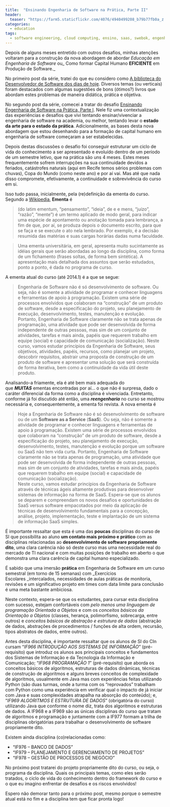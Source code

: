 ```yaml
---
title:  "Ensinando Engenharia de Software na Prática, Parte II"
header:
  teaser: "https://farm5.staticflickr.com/4076/4940499208_b79b77fb0a_z.jpg"
categories: 
  - education
tags:
  - software engineering, cloud computing, ensino, saas, swebok, engenharia de software
---
```


Depois de alguns meses entretido com outros desafios, minhas atenções voltaram para a construção da nova abordagem de abordar _Educação em Engenharia de Software_ ou_ Como formar Capital Humano **EFICIENTE** em Produção de Software._

No primeiro post da série, tratei do que eu considero como [A biblioteca do Desenvolvedor de Software dos dias de hoje](https://viniciusgarcia.com/2014/02/14/a-biblioteca-do-desenvolvedor-de-software-dos-dias-de-hoje/). Diversos temas (ou verticais) foram destacados com algumas sugestões de bons (ótimos?) livros que abordam estes problemas de maneira didática, prática e objetiva.

No segundo post da série, comecei a tratar do desafio [Ensinando Engenharia de Software na Prática, Parte I](https://viniciusgarcia.com/2014/02/19/ensinando-engenharia-de-software-na-pratica-parte-i/). Nele fiz uma contextualização das experiências e desafios que vivi tentando ensinar/vivenciar a engenharia de software na academia, ou melhor, tentando levar o **estado da arte para o estado da prática**. Adicionalmente, as bases desta nova abordagem que estou desenhando para a formação de capital humano em engenharia de software começaram a ser estabelecidas.

Depois destas discussões o desafio foi conseguir estruturar um ciclo de vida do conhecimento a ser apresentado e evoluído dentro de um período de um semestre letivo, que na prática são uns 4 meses. Estes meses frequentemente sofrem interrupções na sua continuidade devidos a feriados, catástrofes naturais (aqui em Recife temos sérios problemas com chuvas), Copa do Mundo (como neste ano) e por aí vai. Mas até que nada disso compromete, efetivamente, a continuidade e sobrevivência do curso em si.

Isso tudo passa, inicialmente, pela (re)definição da ementa do curso. Segundo a [Wikipedia](http://pt.wikipedia.org/wiki/Ementa), **Ementa** é

> (do latim ementum, “pensamento”, “ideia”, de e e mens, “juízo”, “razão”, “mente”) é um termo aplicado de modo geral, para indicar uma espécie de apontamento ou anotação tomada para lembrança, a fim de que, por aí, se produza depois o documento escrito, para que se faça e se execute o ato nela lembrado. Por exemplo, é a decisão resumida das matérias e suas cargas horárias dadas numa faculdade.

> Uma ementa universitária, em geral, apresenta muito sucintamente as idéias gerais que serão abordadas ao longo da disciplina, como forma de um fichamento (frases soltas, de forma bem sintética). A apresentação mais detalhada dos assuntos que serão estudados, ponto a ponto, é dada no programa de curso.

A ementa atual do curso (até 2014.1) é a que se segue:

> Engenharia de Software não é só desenvolvimento de software. Ou seja, não é somente a atividade de programar e conhecer linguagens e ferramentas de apoio à programação. Existem uma série de processos envolvidos que colaboram na “construção” de um produto de software, desde a especificação do projeto, seu planejamento de execução, desenvolvimento, testes, manutenção e evolução. Portanto, Engenharia de Software claramente não se trata apenas de programação, uma atividade que pode ser desenvolvida de forma independente de outras pessoas, mas sim de um conjunto de atividades, tarefas e mais ainda, papéis que requerem trabalho em equipe (social) e capacidade de comunicação (socialização). Neste curso, vamos estudar princípios da Engenharia de Software, seus objetivos, atividades, papéis, recursos, como planejar um projeto, descobrir requisitos, abstrair uma proposta de construção de um produto de software e apresentar uma solução que será construída de forma iterativa, bem como a continuidade da vida útil deste produto.

Analisando-a friamente, ela é até bem mais adequada do que _**MUITAS**_ ementas encontradas por aí… o que não é surpresa, dado o caráter diferencial da forma como a disciplina é vivenciada. Entretanto, conforme já foi discutido até então, uma **_reengenharia_** no curso se mostrou necessária e, consequentemente, a ementa foi revista. A nova ementa é

> Hoje a Engenharia de Software não é só desenvolvimento de software ou de um **Software as a Service** (**SaaS**). Ou seja, não é somente a atividade de programar e conhecer linguagens e ferramentas de apoio à programação. Existem uma série de processos envolvidos que colaboram na “construção” de um produto de software, desde a especificação do projeto, seu planejamento de execução, desenvolvimento, testes, manutenção e evolução porque um software ou SaaS não tem vida curta. Portanto, Engenharia de Software claramente não se trata apenas de programação, uma atividade que pode ser desenvolvida de forma independente de outras pessoas, mas sim de um conjunto de atividades, tarefas e mais ainda, papéis que requerem trabalho em equipe (social) e capacidade de comunicação (socialização).  
Neste curso, vamos estudar princípios da Engenharia de Software através de técnicas ágeis altamente produtivas para desenvolver sistemas de informação na forma de SaaS. Espera-se que os alunos se deparem e compreendam os novos desafios e oportunidades de SaaS versus software empacotados por meio da aplicação de técnicas de desenvolvimento fundamentais para a concepção, análise, projeto, implementação, teste e implantação de um sistema de informação SaaS simples.

É importante ressaltar que esta é uma das **poucas** disciplinas do curso de SI que possibilita ao aluno **um contato mais próximo e prático** com as disciplinas relacionadas ao **desenvolvimento de software propriamente dito**, uma clara carência não só deste curso mas uma necessidade real do mercado de TI nacional e com muitas posições de trabalho em aberto o que demonstra uma clara carência de capital humano especializado.

É sabido que uma imersão **prática** em Engenharia de Software em um curso semestral (em torno de 15 semanas) com _Exercícios Escolares _intercalados, necessidades de aulas práticas de monitoria, revisões e um significativo projeto em times com data limite para conclusão é uma meta bastante ambiciosa.

Neste contexto, espera-se que os estudantes, para cursar esta disciplina com sucesso, estejam confortáveis com _pelo menos uma linguagem de programação Orientada a Objetos_ e com os _conceitos básicos da Orientação a Objetos_ (classes, herança, polimorfismo, sobrecarga, entre outros) e _conceitos básicos de abstração e estrutura de dados_ (abstração de dados, abstrações de procedimentos / funções de alta ordem, recursão, tipos abstratos de dados, entre outros).

Antes desta disciplina, é importante ressaltar que os alunos de SI do CIn cursam “_IF966 INTRODUÇÃO AOS SISTEMAS DE INFORMAÇÃO_” (pré-requisito) que introduz os alunos aos principais conceitos e fundamentos dos Sistemas de Informação e da Tecnologia da Informação e Comunicação; “_IF968 PROGRAMAÇÃO 1_” (pré-requisito) que aborda os conceitos básicos de algoritmos, estruturas de dados dinâmicas, técnicas de construção de algoritmos e alguns breves conceitos de complexidade de algoritmos, usualmente em Java mas com experiências feitas utilizando Python (são duas turmas, onde a turma com os “reprovados” trabalham com Python como uma experiência em verificar qual o impacto de já iniciar com Java e suas complexidades atrapalha na absorção do conteúdo); e, “_IF969 ALGORITMOS E ESTRUTURA DE DADOS_” (obrigatória do curso) utilizando Java que conforme o nome diz, trata dos algoritmos e estruturas de dados. A IF968 e a IF969 são as únicas disciplinas do curso que tratam de algoritmos e programação e juntamente com a IF977 formam a trilha de disciplinas obrigatórias para trabalhar o desenvolvimento de software propriamente dito.

Existem ainda disciplina (co)relacionadas como:

- “IF976 – BANCO DE DADOS”
- “IF979 – PLANEJAMENTO E GERENCIAMENTO DE PROJETOS”
- “IF978 – GESTÃO DE PROCESSOS DE NEGÓCIO”

No próximo post tratarei do projeto propriamente dito do curso, ou seja, o programa da disciplina. Quais os principais temas, como eles serão tratados, o ciclo de vida do conhecimento dentro do framework do curso e o que eu imagino enfrentar de desafios e os riscos envolvidos!

Espero não demorar tanto para o próximo post, mesmo porque o semestre atual está no fim e a disciplina tem que ficar pronta logo!